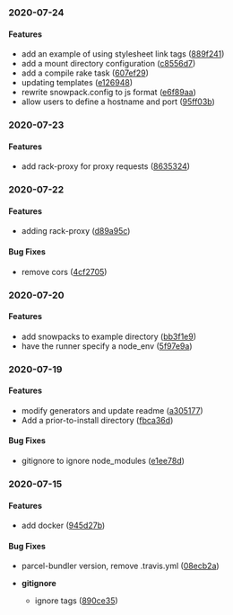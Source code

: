 <a name="2020-07-24"></a>
### 2020-07-24


#### Features

* add an example of using stylesheet link tags	 ([889f241](/../../commit/889f241))
* add a mount directory configuration	 ([c8556d7](/../../commit/c8556d7))
* add a compile rake task	 ([607ef29](/../../commit/607ef29))
* updating templates	 ([e126948](/../../commit/e126948))
* rewrite snowpack.config to js format	 ([e6f89aa](/../../commit/e6f89aa))
* allow users to define a hostname and port	 ([95ff03b](/../../commit/95ff03b))


<a name="2020-07-23"></a>
### 2020-07-23


#### Features

* add rack-proxy for proxy requests	 ([8635324](/../../commit/8635324))


<a name="2020-07-22"></a>
### 2020-07-22


#### Features

* adding rack-proxy	 ([d89a95c](/../../commit/d89a95c))


#### Bug Fixes

* remove cors	 ([4cf2705](/../../commit/4cf2705))


<a name="2020-07-20"></a>
### 2020-07-20


#### Features

* add snowpacks to example directory	 ([bb3f1e9](/../../commit/bb3f1e9))
* have the runner specify a node_env	 ([5f97e9a](/../../commit/5f97e9a))


<a name="2020-07-19"></a>
### 2020-07-19


#### Features

* modify generators and update readme	 ([a305177](/../../commit/a305177))
* Add a prior-to-install directory	 ([fbca36d](/../../commit/fbca36d))


#### Bug Fixes

* gitignore to ignore node_modules	 ([e1ee78d](/../../commit/e1ee78d))


<a name="2020-07-15"></a>
### 2020-07-15


#### Features

* add docker	 ([945d27b](/../../commit/945d27b))


#### Bug Fixes

* parcel-bundler version, remove .travis.yml	 ([08ecb2a](/../../commit/08ecb2a))

* **gitignore**
  * ignore tags	 ([890ce35](/../../commit/890ce35))


